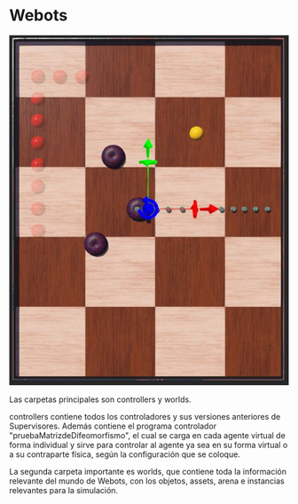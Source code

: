 # Webots
![alt text](https://github.com/rod19131/tesisAlejandro/blob/main/Documentos/figuras/mundoRobotat.JPG)


Las carpetas principales son controllers y worlds.

controllers contiene todos los controladores y sus versiones anteriores de Supervisores. Además contiene el programa controlador "pruebaMatrizdeDifeomorfismo", el cual se carga en cada agente virtual de forma individual y sirve para controlar al agente ya sea en su forma virtual o a su contraparte física, según la configuración que se coloque. 

La segunda carpeta importante es worlds, que contiene toda la información relevante del mundo de Webots, con los objetos, assets, arena e instancias relevantes para la simulación.
